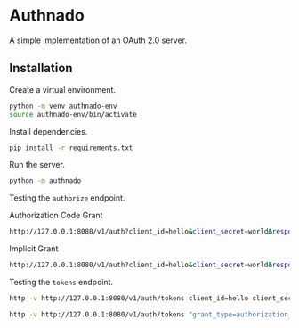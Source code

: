 Authnado
========

A simple implementation of an OAuth 2.0 server.


Installation
------------

Create a virtual environment.

```bash
python -m venv authnado-env
source authnado-env/bin/activate
```

Install dependencies.

```bash
pip install -r requirements.txt
```

Run the server.

```bash
python -m authnado
```


Testing the `authorize` endpoint.

Authorization Code Grant

```bash
http://127.0.0.1:8080/v1/auth?client_id=hello&client_secret=world&response_type=code
```

Implicit Grant

```bash
http://127.0.0.1:8080/v1/auth?client_id=hello&client_secret=world&response_type=token
```

Testing the `tokens` endpoint.

```bash
http -v http://127.0.0.1:8080/v1/auth/tokens client_id=hello client_secret=world grant_type=client_credentials
```

```bash
http -v http://127.0.0.1:8080/v1/auth/tokens "grant_type=authorization_code" "code=nR20bCRPHu9BUpJT5JSEC6O6xqV8SN"
```